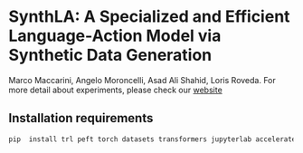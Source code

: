 # SynthLA: A Specialized and Efficient Language-Action Model via Synthetic Data Generation
Marco Maccarini, Angelo Moroncelli, Asad Ali Shahid, Loris Roveda.
For more detail about experiments, please check our [website](https://sites.google.com/view/specializedllmrobotics/home)

## Installation requirements
```bash
pip  install trl peft torch datasets transformers jupyterlab accelerate tiktoken matplotlib bitsandbytes evaluate scikit-learn
```

